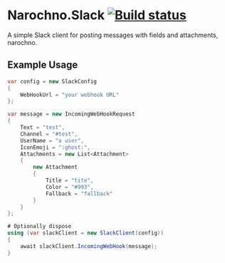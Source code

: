# Narochno.Slack [![Build status](https://ci.appveyor.com/api/projects/status/ru0cu26ooe7bbigk/branch/master?svg=true)](https://ci.appveyor.com/project/Narochno/narochno-slack/branch/master)
A simple Slack client for posting messages with fields and attachments, narochno.

## Example Usage
```csharp
var config = new SlackConfig
{
    WebHookUrl = "your webhook URL"
};

var message = new IncomingWebHookRequest
{
    Text = "test",
    Channel = "#test",
    UserName = "a user",
    IconEmoji = ":ghost:",
    Attachments = new List<Attachment>
    {
        new Attachment
        {
            Title = "tite",
            Color = "#993",
            Fallback = "fallback"
        }
    }
};

# Optionally dispose
using (var slackClient = new SlackClient(config))
{
    await slackClient.IncomingWebHook(message);
}
```